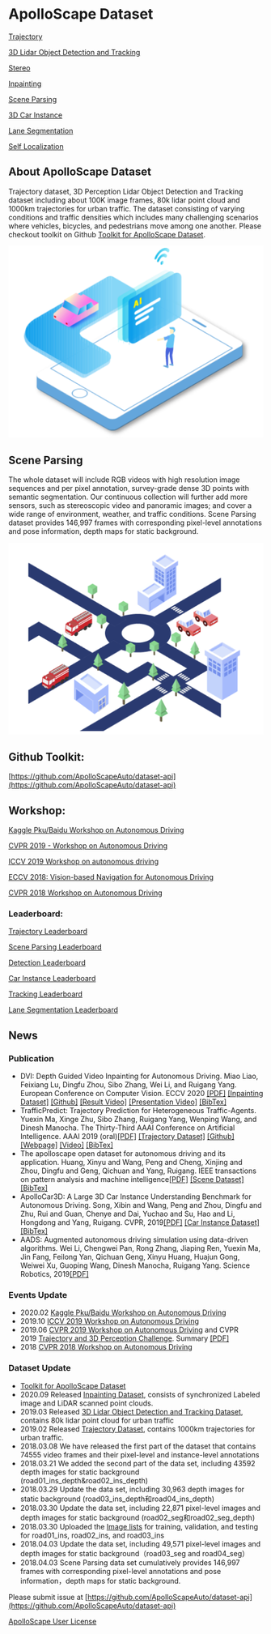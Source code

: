# ApolloScape Dataset

[Trajectory](ApolloScape%20Dataset%202c8b5f648f534bfa8e37dfc195f8a8d6/Trajectory%2088e9a03bff964aa7a2f5ff16d30700eb.md)

[3D Lidar Object Detection and Tracking](ApolloScape%20Dataset%202c8b5f648f534bfa8e37dfc195f8a8d6/3D%20Lidar%20Object%20Detection%20and%20Tracking%2041cdd1cc0b314da7b2dee97c1d6ce284.md)

[Stereo](ApolloScape%20Dataset%202c8b5f648f534bfa8e37dfc195f8a8d6/Stereo%20d0e69548077947b09be525c68a04db06.md)

[Inpainting](ApolloScape%20Dataset%202c8b5f648f534bfa8e37dfc195f8a8d6/Inpainting%20805c771829b643dfb16d6538ab74dfe9.md)

[Scene Parsing](ApolloScape%20Dataset%202c8b5f648f534bfa8e37dfc195f8a8d6/Scene%20Parsing%20ef8e701af48f4376abef1d4cb2ec7225.md)

[3D Car Instance](ApolloScape%20Dataset%202c8b5f648f534bfa8e37dfc195f8a8d6/3D%20Car%20Instance%20f1daa65f4c9449969f171f73a6047705.md)

[Lane Segmentation](ApolloScape%20Dataset%202c8b5f648f534bfa8e37dfc195f8a8d6/Lane%20Segmentation%20c94d1ff2c92c43519f0d5de0d8b8a21e.md)

[Self Localization](ApolloScape%20Dataset%202c8b5f648f534bfa8e37dfc195f8a8d6/Self%20Localization%20b853aa24406342a2bc038138108fffe8.md)

## **About ApolloScape Dataset**

Trajectory dataset, 3D Perception Lidar Object Detection and Tracking dataset including about 100K image frames, 80k lidar point cloud and 1000km trajectories for urban traffic. The dataset consisting of varying conditions and traffic densities which includes many challenging scenarios where vehicles, bicycles, and pedestrians move among one another. Please checkout toolkit on Github [Toolkit for ApolloScape Dataset](https://github.com/ApolloScapeAuto/dataset-api).

![ApolloScape%20Dataset%202c8b5f648f534bfa8e37dfc195f8a8d6/intro-simulation_840bea5.jpg](ApolloScape%20Dataset%202c8b5f648f534bfa8e37dfc195f8a8d6/intro-simulation_840bea5.jpg)

## **Scene Parsing**

The whole dataset will include RGB videos with high resolution image sequences and per pixel annotation, survey-grade dense 3D points with semantic segmentation. Our continuous collection will further add more sensors, such as stereoscopic video and panoramic images; and cover a wide range of environment, weather, and traffic conditions. Scene Parsing dataset provides 146,997 frames with corresponding pixel-level annotations and pose information, depth maps for static background.

![ApolloScape%20Dataset%202c8b5f648f534bfa8e37dfc195f8a8d6/intro-scene_ca748b1.jpg](ApolloScape%20Dataset%202c8b5f648f534bfa8e37dfc195f8a8d6/intro-scene_ca748b1.jpg)

## **Github Toolkit:**

[https://github.com/ApolloScapeAuto/dataset-api](https://github.com/ApolloScapeAuto/dataset-api)

## **Workshop:**

[Kaggle Pku/Baidu Workshop on Autonomous Driving](https://www.kaggle.com/c/pku-autonomous-driving)

[CVPR 2019 - Workshop on Autonomous Driving](ApolloScape%20Dataset%202c8b5f648f534bfa8e37dfc195f8a8d6/CVPR%202019%20-%20Workshop%20on%20Autonomous%20Driving%200ad14274ba4443359df8702b93a94213.md)

[ICCV 2019 Workshop on autonomous driving](ApolloScape%20Dataset%202c8b5f648f534bfa8e37dfc195f8a8d6/ICCV%202019%20Workshop%20on%20autonomous%20driving%20c2a794a9e9bf4f038377a2278a550da2.md)

[ECCV 2018: Vision-based Navigation for Autonomous Driving](ApolloScape%20Dataset%202c8b5f648f534bfa8e37dfc195f8a8d6/ECCV%202018%20Vision-based%20Navigation%20for%20Autonomous%20D%2090714aa024c741fc82df136319de7e5a.md)

[CVPR 2018 Workshop on Autonomous Driving](ApolloScape%20Dataset%202c8b5f648f534bfa8e37dfc195f8a8d6/CVPR%202018%20Workshop%20on%20Autonomous%20Driving%20e3fc52ba814a40d4b0f9858b9c65ae57.md)

### Leaderboard:

[Trajectory Leaderboard](ApolloScape%20Dataset%202c8b5f648f534bfa8e37dfc195f8a8d6/Trajectory%20Leaderboard%20a3595fa589df444d88b42a08a2e97e07.csv)

[Scene Parsing Leaderboard ](ApolloScape%20Dataset%202c8b5f648f534bfa8e37dfc195f8a8d6/Scene%20Parsing%20Leaderboard%20df4226536dfd404a873cf798892f765a.csv)

[Detection Leaderboard](ApolloScape%20Dataset%202c8b5f648f534bfa8e37dfc195f8a8d6/Detection%20Leaderboard%206a0929e5dc354462a43338e9b925a52a.csv)

[Car Instance Leaderboard](ApolloScape%20Dataset%202c8b5f648f534bfa8e37dfc195f8a8d6/Car%20Instance%20Leaderboard%20e497299cac62407eba1d18b17eede2a2.csv)

[Tracking Leaderboard](ApolloScape%20Dataset%202c8b5f648f534bfa8e37dfc195f8a8d6/Tracking%20Leaderboard%20c304cf0d25414ad58111d06a7e8b22e1.csv)

[Lane Segmentation Leaderboard](ApolloScape%20Dataset%202c8b5f648f534bfa8e37dfc195f8a8d6/Lane%20Segmentation%20Leaderboard%20a0d47b0e0df24436beebf1f1281d0dd2.csv)

## **News**

### **Publication**

- DVI: Depth Guided Video Inpainting for Autonomous Driving. Miao Liao, Feixiang Lu, Dingfu Zhou, Sibo Zhang, Wei Li, and Ruigang Yang. European Conference on Computer Vision. ECCV 2020 [[PDF]](https://arxiv.org/pdf/2007.08854.pdf) [[Inpainting Dataset]](http://apolloscape.auto/inpainting.html) [[Github]](https://github.com/ApolloScapeAuto/dataset-api/tree/master/inpainting) [[Result Video]](https://www.youtube.com/watch?v=iOIxdQIzjQs) [[Presentation Video]](https://www.youtube.com/watch?v=_pcqH1illCU) [[BibTex]](https://github.com/ApolloScapeAuto/dataset-api/blob/master/inpainting/dvi_bibtex.txt)
- TrafficPredict: Trajectory Prediction for Heterogeneous Traffic-Agents. Yuexin Ma, Xinge Zhu, Sibo Zhang, Ruigang Yang, Wenping Wang, and Dinesh Manocha. The Thirty-Third AAAI Conference on Artificial Intelligence. AAAI 2019 (oral)[[PDF]](https://arxiv.org/abs/1811.02146) [[Trajectory Dataset]](http://apolloscape.auto/trajectory.html) [[Github]](https://github.com/ApolloScapeAuto/dataset-api/tree/master/trajectory_prediction) [[Webpage]](http://gamma.cs.unc.edu/TPredict/TrafficPredict.html) [[Video]](https://www.youtube.com/watch?v=dST6NDxEMU8) [[BibTex]](https://ad-apolloscape.cdn.bcebos.com/TrafficPredict/trafficpredict_bibtex.txt)
- The apolloscape open dataset for autonomous driving and its application. Huang, Xinyu and Wang, Peng and Cheng, Xinjing and Zhou, Dingfu and Geng, Qichuan and Yang, Ruigang. IEEE transactions on pattern analysis and machine intelligence[[PDF]](https://arxiv.org/pdf/1803.06184.pdf) [[Scene Dataset]](http://apolloscape.auto/scene.html) [[BibTex]](https://ad-apolloscape.cdn.bcebos.com/public/apolloscape_bibTex.txt)
- ApolloCar3D: A Large 3D Car Instance Understanding Benchmark for Autonomous Driving. Song, Xibin and Wang, Peng and Zhou, Dingfu and Zhu, Rui and Guan, Chenye and Dai, Yuchao and Su, Hao and Li, Hongdong and Yang, Ruigang. CVPR, 2019[[PDF]](http://openaccess.thecvf.com/content_CVPR_2019/papers/Song_ApolloCar3D_A_Large_3D_Car_Instance_Understanding_Benchmark_for_Autonomous_CVPR_2019_paper.pdf) [[Car Instance Dataset]](http://apolloscape.auto/car_instance.html) [[BibTex]](https://scholar.googleusercontent.com/scholar.bib?q=info:4bz3YPx9WkIJ:scholar.google.com/&output=citation&scisdr=CgXjlNWZEJrk-4FjBaA:AAGBfm0AAAAAXnBmHaCeBWXWonvsMbm0ij0q_vxC-vKO&scisig=AAGBfm0AAAAAXnBmHc3l8OMlNK05P619INLviiYce4SD&scisf=4&ct=citation&cd=-1&hl=en)
- AADS: Augmented autonomous driving simulation using data-driven algorithms. Wei Li, Chengwei Pan, Rong Zhang, Jiaping Ren, Yuexin Ma, Jin Fang, Feilong Yan, Qichuan Geng, Xinyu Huang, Huajun Gong, Weiwei Xu, Guoping Wang, Dinesh Manocha, Ruigang Yang. Science Robotics, 2019[[PDF]](https://arxiv.org/pdf/1901.07849.pdf)

### **Events Update**

- 2020.02 [Kaggle Pku/Baidu Workshop on Autonomous Driving](https://www.kaggle.com/c/pku-autonomous-driving)
- 2019.10 [ICCV 2019 Workshop on Autonomous Driving](http://wad.ai/)
- 2019.06 [CVPR 2019 Workshop on Autonomous Driving](http://wad.ai/2019/) and CVPR 2019 [Trajectory and 3D Perception Challenge](http://wad.ai/2019/challenge.html). Summary [[PDF]](https://arxiv.org/pdf/2004.05966.pdf)
- 2018 [CVPR 2018 Workshop on Autonomous Driving](http://wad.ai/2018/)

### **Dataset Update**

- [Toolkit for ApolloScape Dataset](https://github.com/ApolloScapeAuto/dataset-api)
- 2020.09 Released [Inpainting Dataset](http://apolloscape.auto/inpainting.html), consists of synchronized Labeled image and LiDAR scanned point clouds.
- 2019.03 Released [3D Lidar Object Detection and Tracking Dataset](http://apolloscape.auto/tracking.html), contains 80k lidar point cloud for urban traffic
- 2019.02 Released [Trajectory Dataset](http://apolloscape.auto/trajectory.html), contains 1000km trajectories for urban traffic.
- 2018.03.08 We have released the first part of the dataset that contains 74555 video frames and their pixel-level and instance-level annotations
- 2018.03.21 We added the second part of the data set, including 43592 depth images for static background (road01_ins_depth&road02_ins_depth)
- 2018.03.29 Update the data set, including 30,963 depth images for static background (road03_ins_depth和road04_ins_depth)
- 2018.03.30 Update the data set, including 22,871 pixel-level images and depth images for static background (road02_seg和road02_seg_depth)
- 2018.03.30 Uploaded the [Image lists](http://ad-apolloscape.bj.bcebos.com/public%2Fimage_lists.tar.gz) for training, validation, and testing for road01_ins, road02_ins, and road03_ins
- 2018.04.03 Update the data set, including 49,571 pixel-level images and depth images for static background（road03_seg and road04_seg）
- 2018.04.03 Scene Parsing data set cumulatively provides 146,997 frames with corresponding pixel-level annotations and pose information，depth maps for static background.

Please submit issue at [https://github.com/ApolloScapeAuto/dataset-api](https://github.com/ApolloScapeAuto/dataset-api)

[ApolloScape User License](ApolloScape%20Dataset%202c8b5f648f534bfa8e37dfc195f8a8d6/ApolloScape%20User%20License%206462c472552147239d4b7c4c043f0b91.md)